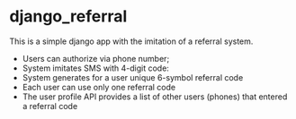# django_referral


This is a simple django app with the imitation of a referral system.

- Users can authorize via phone number;
- System imitates SMS with 4-digit code:
- System generates for a user unique 6-symbol referral code
- Each user can use only one referral code
- The user profile API provides a list of other users (phones) that entered a referral code

